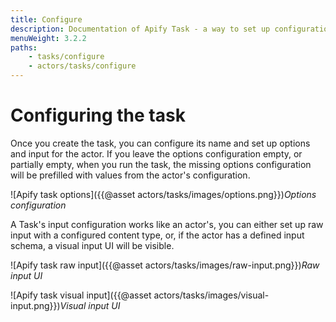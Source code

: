 ```yaml
---
title: Configure
description: Documentation of Apify Task - a way to set up configuration of your Apify Actor for simplified usage.
menuWeight: 3.2.2
paths:
    - tasks/configure
    - actors/tasks/configure
---
```


# [](#configuring-the-task)Configuring the task

Once you create the task, you can configure its name and set up options and input for the actor. If you leave the options configuration empty, or partially empty, when you run the task, the missing options configuration will be prefilled with values from the actor's configuration.

![Apify task options]({{@asset actors/tasks/images/options.png}})*Options configuration*

A Task's input configuration works like an actor's, you can either set up raw input with a configured content type, or, if the actor has a defined input schema, a visual input UI will be visible.

![Apify task raw input]({{@asset actors/tasks/images/raw-input.png}})*Raw input UI*

![Apify task visual input]({{@asset actors/tasks/images/visual-input.png}})*Visual input UI*

